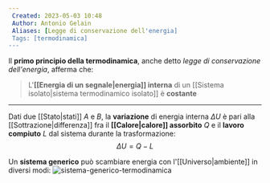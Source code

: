 ```yaml
---
 Created: 2023-05-03 10:48
 Author: Antonio Gelain
 Aliases: [Legge di conservazione dell'energia]
 Tags: [termodinamica]
---
```


Il **primo principio della termodinamica**, anche detto *legge di conservazione dell'energia*, afferma che:
> L'**[[Energia di un segnale|energia]] interna** di un [[Sistema isolato|sistema termodinamico isolato]] è **costante**

---

Dati due [[Stato|stati]] $A$ e $B$, la **variazione** di energia interna $\Delta U$ è pari alla [[Sottrazione|differenza]] fra il **[[Calore|calore]] assorbito** $Q$ e il **lavoro compiuto** $L$ dal sistema durante la trasformazione:
$$\Delta U = Q - L$$

Un **sistema generico** può scambiare energia con l'[[Universo|ambiente]] in diversi modi:
![sistema-generico-termodinamica](https://upload.wikimedia.org/wikipedia/commons/thumb/6/6f/Convenzione_sui_segni_di_calore_e_lavoro.jpg/400px-Convenzione_sui_segni_di_calore_e_lavoro.jpg)